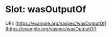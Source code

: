 # Slot: wasOutputOf

URI: [https://example.org/vaspec/wasOutputOf](https://example.org/vaspec/wasOutputOf)